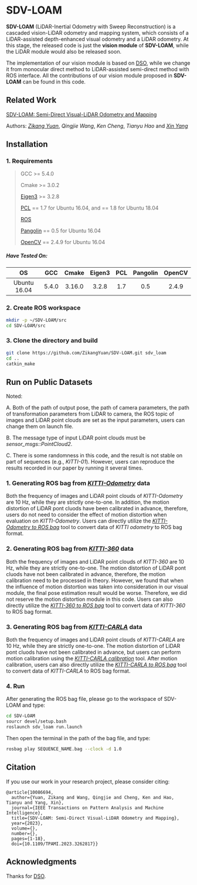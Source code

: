 # SDV-LOAM

**SDV-LOAM** (LiDAR-Inertial Odometry with Sweep Reconstruction) is a cascaded vision-LiDAR odometry and mapping system, which consists of a LiDAR-assisted depth-enhanced visual odometry and a LiDAR odometry. At this stage, the released code is just the **vision module** of **SDV-LOAM**, while the LiDAR module would also be released soon.

The implementation of our vision module is based on [DSO](https://github.com/JakobEngel/dso), while we change it from monocular direct method to LiDAR-assisted semi-direct method with ROS interface. All the contributions of our vision module proposed in **SDV-LOAM** can be found in this code.

## Related Work

[SDV-LOAM: Semi-Direct Visual-LiDAR Odometry and Mapping](https://ieeexplore.ieee.org/abstract/document/10086694)

Authors: [*Zikang Yuan*](https://scholar.google.com/citations?hl=zh-CN&user=acxdM9gAAAAJ), *Qingjie Wang*, *Ken Cheng*, *Tianyu Hao* and [*Xin Yang*](https://scholar.google.com/citations?user=lsz8OOYAAAAJ&hl=zh-CN)

## Installation

### 1. Requirements

> GCC >= 5.4.0
>
> Cmake >= 3.0.2
> 
> [Eigen3](http://eigen.tuxfamily.org/index.php?title=Main_Page) >= 3.2.8
>
> [PCL](https://pointclouds.org/downloads/) == 1.7 for Ubuntu 16.04, and == 1.8 for Ubuntu 18.04
>
> [ROS](http://wiki.ros.org/ROS/Installation)
>
> [Pangolin](https://github.com/stevenlovegrove/Pangolin/tree/v0.5) == 0.5 for Ubuntu 16.04
>
> [OpenCV](https://opencv.org/releases/) == 2.4.9 for Ubuntu 16.04

##### Have Tested On:

| OS    | GCC  | Cmake | Eigen3 | PCL | Pangolin | OpenCV |
|:-:|:-:|:-:|:-:|:-:|:-:|:-:|
| Ubuntu 16.04 | 5.4.0  | 3.16.0 | 3.2.8 | 1.7 | 0.5 | 2.4.9 |

### 2. Create ROS workspace

```bash
mkdir -p ~/SDV-LOAM/src
cd SDV-LOAM/src
```

### 3. Clone the directory and build

```bash
git clone https://github.com/ZikangYuan/SDV-LOAM.git sdv_loam
cd ..
catkin_make
```

## Run on Public Datasets

Noted:

A. Both of the path of output pose, the path of camera parameters, the path of transformation parameters from LiDAR to camera, the ROS topic of images and LiDAR point clouds are set as the input parameters, users can change them on launch file.

B. The message type of input LiDAR point clouds must be *sensor_msgs::PointCloud2*.

C. There is some randomness in this code, and the result is not stable on part of sequences (e.g., *KITTI-01*). However, users can reproduce the results recorded in our paper by running it several times.

###  1. Generating ROS bag from [*KITTI-Odometry*](https://www.cvlibs.net/datasets/kitti/eval_odometry.php) data

Both the frequency of images and LiDAR point clouds of *KITTI-Odometry* are 10 Hz, while they are strictly one-to-one. In addition, the motion distortion of LiDAR pont cluods have been calibrated in advance, therefore, users do not need to consider the effect of motion distortion when evaluation on *KITTI-Odometry*. Users can directly utilize the [*KITTI-Odometry to ROS bag*](https://github.com/ZikangYuan/kitti2bag) tool to convert data of *KITTI odometry* to ROS bag format.

###  2. Generating ROS bag from [*KITTI-360*](https://www.cvlibs.net/datasets/kitti-360/) data

Both the frequency of images and LiDAR point clouds of *KITTI-360* are 10 Hz, while they are strictly one-to-one. The motion distortion of LiDAR pont cluods have not been calibrated in advance, therefore, the motion calibration need to be processed in theory. However, we found that when the influence of motion distortion was taken into consideration in our visual module, the final pose estimation result would be worse. Therefore, we did not reserve the motion distortion module in this code. Users can also directly utilize the [*KITTI-360 to ROS bag*](https://github.com/ZikangYuan/kitti360_2bag) tool to convert data of *KITTI-360* to ROS bag format.

###  3. Generating ROS bag from [*KITTI-CARLA*](https://npm3d.fr/kitti-carla) data

Both the frequency of images and LiDAR point clouds of *KITTI-CARLA* are 10 Hz, while they are strictly one-to-one. The motion distortion of LiDAR pont cluods have not been calibrated in advance, but users can perform motion calibration using the [*KITTI-CARLA calibration*](https://github.com/ZikangYuan/kitti_carla_calib) tool. After motion calibration, users can also directly utilize the [*KITTI-CARLA to ROS bag*](https://github.com/ZikangYuan/kitti_carla2bag) tool to convert data of *KITTI-CARLA* to ROS bag format.

###  4. Run

After generating the ROS bag file, please go to the workspace of SDV-LOAM and type:

```bash
cd SDV-LOAM
sourcr devel/setup.bash
roslaunch sdv_loam run.launch
```

Then open the terminal in the path of the bag file, and type:

```bash
rosbag play SEQUENCE_NAME.bag --clock -d 1.0
```

## Citation

If you use our work in your research project, please consider citing:

```
@article{10086694,
  author={Yuan, Zikang and Wang, Qingjie and Cheng, Ken and Hao, Tianyu and Yang, Xin},
  journal={IEEE Transactions on Pattern Analysis and Machine Intelligence}, 
  title={SDV-LOAM: Semi-Direct Visual-LiDAR Odometry and Mapping}, 
  year={2023},
  volume={},
  number={},
  pages={1-18},
  doi={10.1109/TPAMI.2023.3262817}}
```

## Acknowledgments

Thanks for [DSO](https://github.com/JakobEngel/dso).
